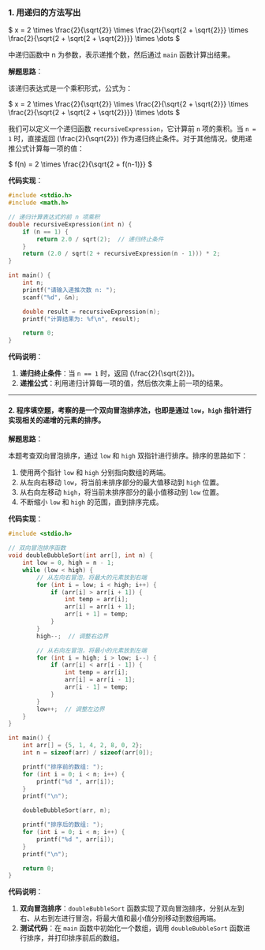 
### 1. 用递归的方法写出

$
x = 2 \times \frac{2}{\sqrt{2}} \times \frac{2}{\sqrt{2 + \sqrt{2}}} \times \frac{2}{\sqrt{2 + \sqrt{2 + \sqrt{2}}}} \times \dots
$


中递归函数中 n 为参数，表示递推个数，然后通过 `main` 函数计算出结果。

**解题思路**：

该递归表达式是一个乘积形式，公式为：

$
x = 2 \times \frac{2}{\sqrt{2}} \times \frac{2}{\sqrt{2 + \sqrt{2}}} \times \frac{2}{\sqrt{2 + \sqrt{2 + \sqrt{2}}}} \times \dots
$

我们可以定义一个递归函数 `recursiveExpression`，它计算前 `n` 项的乘积。当 `n = 1` 时，直接返回 \(\frac{2}{\sqrt{2}}\) 作为递归终止条件。对于其他情况，使用递推公式计算每一项的值：

$
f(n) = 2 \times \frac{2}{\sqrt{2 + f(n-1)}}
$

**代码实现**：

```c
#include <stdio.h>
#include <math.h>

// 递归计算表达式的前 n 项乘积
double recursiveExpression(int n) {
    if (n == 1) {
        return 2.0 / sqrt(2);  // 递归终止条件
    }
    return (2.0 / sqrt(2 + recursiveExpression(n - 1))) * 2;
}

int main() {
    int n;
    printf("请输入递推次数 n: ");
    scanf("%d", &n);

    double result = recursiveExpression(n);
    printf("计算结果为: %f\n", result);

    return 0;
}
```

**代码说明**：

1. **递归终止条件**：当 `n == 1` 时，返回 \(\frac{2}{\sqrt{2}}\)。
2. **递推公式**：利用递归计算每一项的值，然后依次乘上前一项的结果。

---

#### 2. 程序填空题，考察的是一个双向冒泡排序法，也即是通过 `low`，`high` 指针进行实现相关的递增的元素的排序。

**解题思路**：

本题考查双向冒泡排序，通过 `low` 和 `high` 双指针进行排序。排序的思路如下：

1. 使用两个指针 `low` 和 `high` 分别指向数组的两端。
2. 从左向右移动 `low`，将当前未排序部分的最大值移动到 `high` 位置。
3. 从右向左移动 `high`，将当前未排序部分的最小值移动到 `low` 位置。
4. 不断缩小 `low` 和 `high` 的范围，直到排序完成。

**代码实现**：

```c
#include <stdio.h>

// 双向冒泡排序函数
void doubleBubbleSort(int arr[], int n) {
    int low = 0, high = n - 1;
    while (low < high) {
        // 从左向右冒泡，将最大的元素放到右端
        for (int i = low; i < high; i++) {
            if (arr[i] > arr[i + 1]) {
                int temp = arr[i];
                arr[i] = arr[i + 1];
                arr[i + 1] = temp;
            }
        }
        high--;  // 调整右边界

        // 从右向左冒泡，将最小的元素放到左端
        for (int i = high; i > low; i--) {
            if (arr[i] < arr[i - 1]) {
                int temp = arr[i];
                arr[i] = arr[i - 1];
                arr[i - 1] = temp;
            }
        }
        low++;  // 调整左边界
    }
}

int main() {
    int arr[] = {5, 1, 4, 2, 8, 0, 2};
    int n = sizeof(arr) / sizeof(arr[0]);

    printf("排序前的数组: ");
    for (int i = 0; i < n; i++) {
        printf("%d ", arr[i]);
    }
    printf("\n");

    doubleBubbleSort(arr, n);

    printf("排序后的数组: ");
    for (int i = 0; i < n; i++) {
        printf("%d ", arr[i]);
    }
    printf("\n");

    return 0;
}
```

**代码说明**：

1. **双向冒泡排序**：`doubleBubbleSort` 函数实现了双向冒泡排序，分别从左到右、从右到左进行冒泡，将最大值和最小值分别移动到数组两端。
2. **测试代码**：在 `main` 函数中初始化一个数组，调用 `doubleBubbleSort` 函数进行排序，并打印排序前后的数组。
